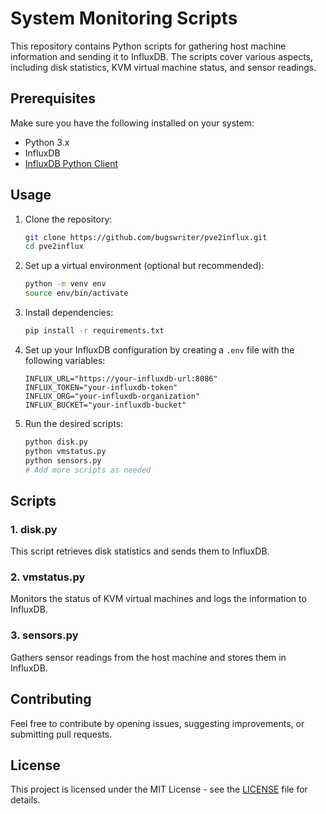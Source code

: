 # System Monitoring Scripts

This repository contains Python scripts for gathering host machine information and sending it to InfluxDB. The scripts cover various aspects, including disk statistics, KVM virtual machine status, and sensor readings.

## Prerequisites

Make sure you have the following installed on your system:

- Python 3.x
- InfluxDB
- [InfluxDB Python Client](https://github.com/influxdata/influxdb-client-python)

## Usage

1. Clone the repository:

    ```bash
    git clone https://github.com/bugswriter/pve2influx.git
    cd pve2influx
    ```

2. Set up a virtual environment (optional but recommended):

    ```bash
    python -m venv env
    source env/bin/activate
    ```

3. Install dependencies:

    ```bash
    pip install -r requirements.txt
    ```

4. Set up your InfluxDB configuration by creating a `.env` file with the following variables:

    ```env
    INFLUX_URL="https://your-influxdb-url:8086"
    INFLUX_TOKEN="your-influxdb-token"
    INFLUX_ORG="your-influxdb-organization"
    INFLUX_BUCKET="your-influxdb-bucket"
    ```

5. Run the desired scripts:

    ```bash
    python disk.py
    python vmstatus.py
    python sensors.py
    # Add more scripts as needed
    ```

## Scripts

### 1. disk.py

This script retrieves disk statistics and sends them to InfluxDB.

### 2. vmstatus.py

Monitors the status of KVM virtual machines and logs the information to InfluxDB.

### 3. sensors.py

Gathers sensor readings from the host machine and stores them in InfluxDB.

## Contributing

Feel free to contribute by opening issues, suggesting improvements, or submitting pull requests.

## License

This project is licensed under the MIT License - see the [LICENSE](LICENSE) file for details.

